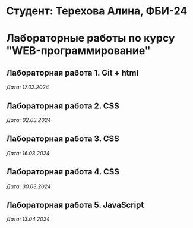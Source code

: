 # Студент: Терехова Алина, ФБИ-24

# Лабораторные работы по курсу "WEB-программирование"

## Лабораторная работа 1. Git + html 

*Дата: 17.02.2024*

## Лабораторная работа 2. CSS

*Дата: 02.03.2024*

## Лабораторная работа 3. CSS 

*Дата: 16.03.2024* 

## Лабораторная работа 4. CSS 

*Дата: 30.03.2024*

## Лабораторная работа 5. JavaScript

*Дата: 13.04.2024*